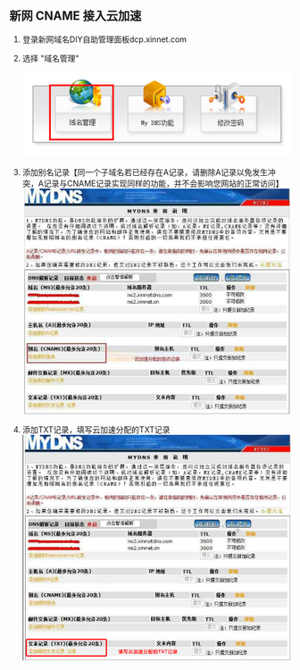 
## 新网 CNAME 接入云加速

1. 登录新网域名DIY自助管理面板dcp.xinnet.com

2. 选择 "域名管理"

    ![](../static/img/domain-access/xinnet-1.png)

3. 添加别名记录【同一个子域名若已经存在A记录，请删除A记录以免发生冲突，A记录与CNAME记录实现同样的功能，并不会影响您网站的正常访问】
![](../static/img/domain-access/xinnet-2.jpg)

4. 添加TXT记录，填写云加速分配的TXT记录
![](../static/img/domain-access/xinnet-3.png)

